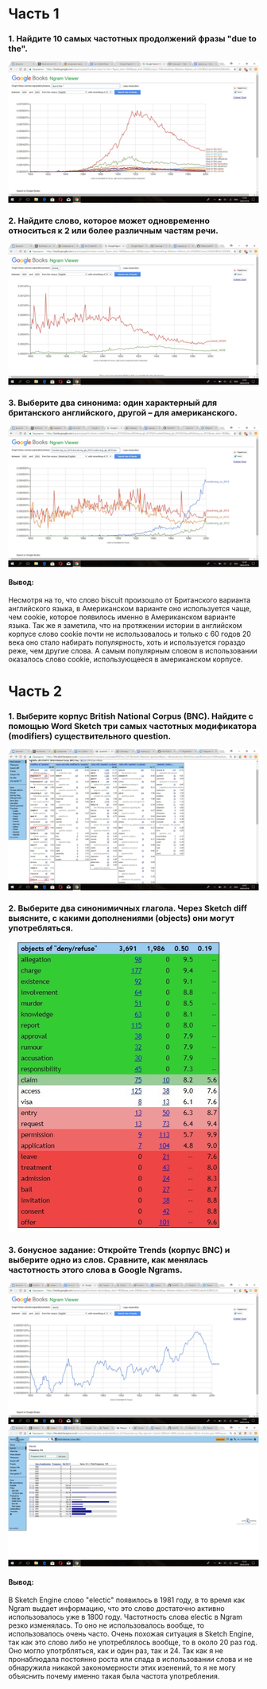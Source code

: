 # Часть 1
### 1. Найдите 10 самых частотных продолжений фразы "due to the". 
![](https://github.com/PanchenkoLisa/hw6/blob/master/w61egTsxkl0.jpg?raw=true)
### 2. Найдите слово, которое может одновременно относиться к 2 или более различным частям речи.
![](https://github.com/PanchenkoLisa/hw6/blob/master/YYEP5nUFMs4.jpg?raw=true)
### 3.  Выберите два синонима: один характерный для британского английского, другой – для американского.
![](https://github.com/PanchenkoLisa/hw6/blob/master/9Z-79Gn5yiU.jpg?raw=true)
#### Вывод: 
Несмотря на то, что слово biscuit произошло от Британского варианта английского языка, в Американском варианте оно используется чаще, чем cookie, которое появилось именно в Американском варианте языка. Так же я заметила, что на протяжении истории в английском корпусе слово cookie почти не использовалось и только с 60 годов 20 века оно стало набирать популярность, хоть и используется гораздо реже, чем другие слова. А самым популярным словом в использовании оказалось слово cookie, использующееся в американском корпусе.
# Часть 2
### 1. Выберите корпус British National Corpus (BNC). Найдите с помощью Word Sketch три самых частотных модификатора (modifiers) существительного question.
![](https://github.com/PanchenkoLisa/hw6/blob/master/InkedczKHYMa1o6k_LI.jpg?raw=true)
### 2. Выберите два синонимичных глагола. Через Sketch diff выясните, с какими дополнениями (objects) они могут употребляться.
![](https://github.com/PanchenkoLisa/hw6/blob/master/WlV2FbtxUnU.jpg?raw=true)
### 3. бонусное задание: Откройте Trends (корпус BNC) и выберите одно из слов. Сравните, как менялась частотность этого слова в Google Ngrams.
![](https://github.com/PanchenkoLisa/hw6/blob/master/7_z1MQaVBuE.jpg?raw=true)
![](https://github.com/PanchenkoLisa/hw6/blob/master/tPWCuvFWhLQ.jpg?raw=true)
#### Вывод:
В Sketch Engine слово "electic" появилось в 1981 году, в то время как Ngram выдает информацию, что это слово достаточно активно использовалось уже в 1800 году. Частотность слова electic в Ngram резко изменялась. То оно не использовалось вообще, то использовалось очень часто. Очень похожая ситуация в Sketch Engine, так как это слово либо не употреблялось вообще, то в около 20 раз год. Оно могло употрбляться, как и один раз, так и 24. Так как я не пронаблюдала постоянно роста или спада в использовании слова и не обнаружила никакой закономерности этих изенений, то я не могу объяснить почему именно такая была частота употребления. 
